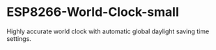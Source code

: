 # ESP8266-World-Clock-small
Highly accurate world clock with automatic global daylight saving time settings.
